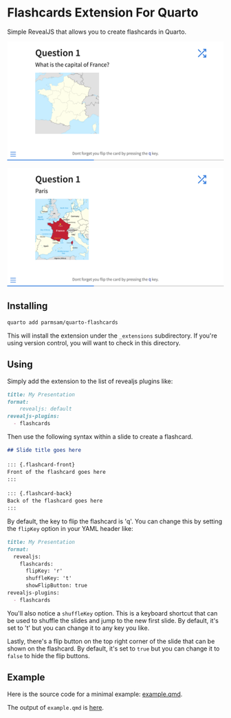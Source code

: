 # Flashcards Extension For Quarto

Simple RevealJS that allows you to create flashcards in Quarto.

![example of the front of a flashcard](example-front.png)

![example of the front of a flashcard](example-back.png)

## Installing

```bash
quarto add parmsam/quarto-flashcards
```

This will install the extension under the `_extensions` subdirectory.
If you're using version control, you will want to check in this directory.

## Using

Simply add the extension to the list of revealjs plugins like:

``` markdown
title: My Presentation
format:
    revealjs: default
revealjs-plugins:
  - flashcards
```

Then use the following syntax within a slide to create a flashcard.

``` markdown
## Slide title goes here

::: {.flashcard-front}
Front of the flashcard goes here
:::

::: {.flashcard-back}
Back of the flashcard goes here
:::
```

By default, the key to flip the flashcard is 'q'. You can change this by setting the `flipKey` option in your YAML header like:

``` markdown
title: My Presentation
format:
  revealjs:
    flashcards: 
      flipKey: 'r'
      shuffleKey: 't'
      showFlipButton: true
revealjs-plugins:
  - flashcards
```

You'll also notice a `shuffleKey` option. This is a keyboard shortcut that can be used to shuffle the slides and jump to the new first slide. By default, it's set to 't' but you can change it to any key you like.

Lastly, there's a flip button on the top right corner of the slide that can be shown on the flashcard. By default, it's set to `true` but you can change it to `false` to hide the flip buttons.

## Example

Here is the source code for a minimal example: [example.qmd](example.qmd).

The output of `example.qmd` is [here](https://parmsam.github.io/quarto-flashcards/).

